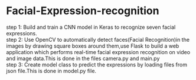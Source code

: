 # Facial-Expression-recognition
step 1:
Build and train a CNN model in Keras to recognize seven facial expressions.<br>
step 2:
Use OpenCV to automatically detect faces(Facial Recognition)in the images by drawing square boxes around them,use Flask to build a web application which performs real-time facial expression recognition on video and image data.This is done in the files camera.py and main.py <br>
step 3:
Create model class to predict the expressions by loading files from json file.This is done in model.py file.



